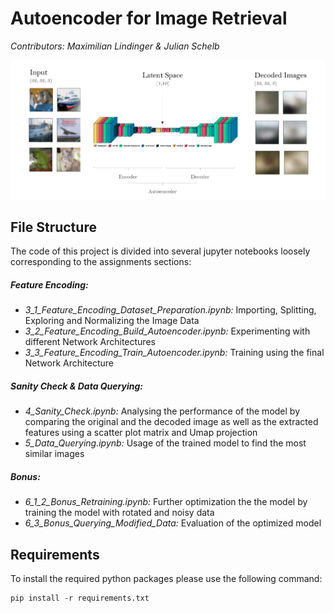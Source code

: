# Autoencoder for Image Retrieval

*Contributors: Maximilian Lindinger & Julian Schelb*

![Autoencoder](./figures/autoencoder.png)

## File Structure

The code of this project is divided into several jupyter notebooks loosely corresponding to the assignments sections:

##### Feature Encoding:

* *3_1_Feature_Encoding_Dataset_Preparation.ipynb:*
  Importing, Splitting, Exploring and Normalizing the Image Data
* *3_2_Feature_Encoding_Build_Autoencoder.ipynb:* 
  Experimenting with different Network Architectures
* *3_3_Feature_Encoding_Train_Autoencoder.ipynb:* 
  Training using the final Network Architecture

##### Sanity Check & Data Querying:

* *4_Sanity_Check.ipynb:* 
  Analysing the performance of the model by comparing the original and the decoded image as well as the extracted features using a scatter plot matrix and Umap projection  
* *5_Data_Querying.ipynb:* 
  Usage of the trained model to find the most similar images

##### Bonus:

* *6_1_2_Bonus_Retraining.ipynb:* 
  Further optimization the the model by training the model with rotated and noisy data
* *6_3_Bonus_Querying_Modified_Data:* 
  Evaluation of the optimized model 


## Requirements

To install the required python packages please use the following command:

```console
pip install -r requirements.txt 
```